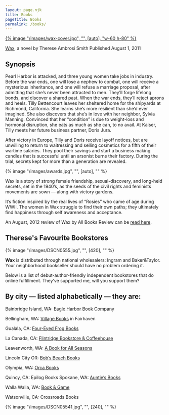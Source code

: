 ```yaml
---
layout: page.njk
title: Books
pageTitle: Books
permalink: /books/
---
```

<div class="flex justify-center md:float-left md:pr-10">
  <a href="/goto/Wax/">
    {% image "/images/wax-cover.jpg", "", [auto], "w-60 h-80" %}
  </a>
</div>

<u>Wax</u>, a novel by Therese Ambrosi Smith
Published August 1, 2011

## Synopsis

Pearl Harbor is attacked, and three young women take jobs in industry. Before the war ends, one will lose a nephew to combat, one will receive a mysterious inheritance, and one will refuse a marriage proposal, after admitting that she’s never been attracted to men. They’ll forge lifelong bonds, and discover a shared past.
When the war ends, they’ll reject aprons and heels. Tilly Bettencourt leaves her sheltered home for the shipyards at Richmond, California. She learns she’s more resilient than she’d ever imagined. She also discovers that she’s in love with her neighbor, Sylvia Manning. Convinced that her “condition” is due to weight-loss and hormonal disruption, she eats as much as she can, to no avail. At Kaiser, Tilly meets her future business partner, Doris Jura.

After victory in Europe, Tilly and Doris receive layoff notices, but are unwilling to return to waitressing and selling cosmetics for a fifth of their wartime salaries. They pool their savings and start a business making candles that is successful until an arsonist burns their factory. During the trial, secrets kept for more than a generation are revealed.

<div class="md:float-right md:pl-10">
  {% image "/images/awards.jpg", "", [auto], "" %}
</div>

Wax is a story of strong female friendship, sexual-discovery, and long-held secrets, set in the 1940’s, as the seeds of the civil rights and feminists movements are sown — along with victory gardens.

It’s fiction inspired by the real lives of “Rosies” who came of age during WWII. The women in Wax struggle to find their own paths; they ultimately find happiness through self awareness and acceptance.

An August, 2012 review of Wax by All Books Review can be [read here](/blog/one-year-later/).

<h2 class="text-center !text-3xl mt-[30px]">Therese's Favourite Bookstores</h2>
{% image "/images/DSCN0555.jpg", "", [420], "" %}

<b class="underline" >Wax</b> is distributed through national wholesalers: Ingram and Baker&Taylor.  Your neighborhood bookseller should have no problem ordering it.

Below is a list of debut-author-friendly independent bookstores that do online fulfillment. They’ve supported me, will you support them?

## By city — listed alphabetically — they are:

<p class="m-0">Bainbridge Island, WA: <a href="https://www.eagleharborbooks.com/" target="_blank" class="text-blue-500">Eagle Harbor Book Company</a></p>

<p class="m-0">Bellingham, WA: <a href="https://www.villagebooks.com/" target="_blank" class="text-blue-500">Village Books</a> in Fairhaven</p>

<p class="m-0">Gualala, CA: <a href="https://www.foureyedfrog.com/" target="_blank" class="text-blue-500">Four-Eyed Frog Books</a></p>

<p class="m-0">La Canada, CA: <a href="https://www.flintridgebooks.com/" target="_blank" class="text-blue-500">Flintridge Bookstore & Coffeehouse</a></p>

<p class="m-0">Leavenworth, WA: <a href="https://www.abookforallseasons.com/" target="_blank" class="text-blue-500">A Book for All Seasons</a></p>

<p class="m-0">Lincoln City OR: <a href="https://bobsbeachbooks.net/" target="_blank" class="text-blue-500">Bob’s Beach Books</a></p>

<p class="m-0">Olympia, WA: <a href="https://www.orcabooks.com/" target="_blank" class="text-blue-500">Orca Books</a></p>

<p class="m-0">Quincy, CA: Epilog Books Spokane, WA: <a href="https://www.auntiesbooks.com/" target="_blank" class="text-blue-500">Auntie’s Books</a></p>

<p class="m-0">Walla Walla, WA: <a href="http://www.bookandgame.com/" target="_blank" class="text-blue-500">Book & Game</a></p>
<p class="m-0">Watsonville, CA: Crossroads Books</p>

{% image "/images/DSCN05541.jpg", "", [240], "" %}

